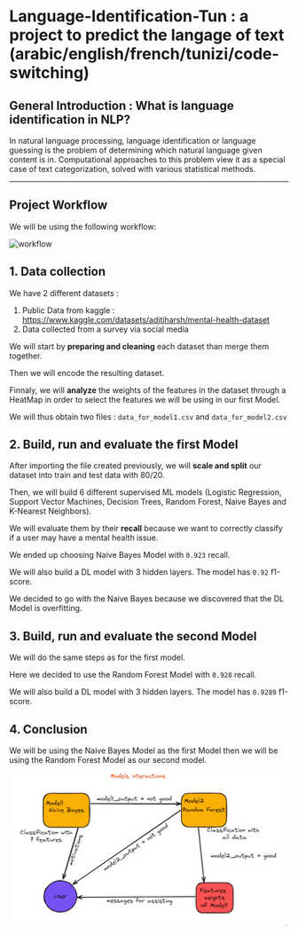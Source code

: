 # Language-Identification-Tun : a project to predict the langage of text (arabic/english/french/tunizi/code-switching)


## General Introduction : What is language identification in NLP?

In natural language processing, language identification or language guessing is the problem of determining which natural language given content is in. Computational approaches to this problem view it as a special case of text categorization, solved with various statistical methods.

---

## Project Workflow

We will be using the following workflow:

![workflow](https://user-images.githubusercontent.com/71349228/209234269-9e77e0d9-a8c6-4a4f-9f04-050449f770b2.png)

## 1. Data collection

We have 2 different datasets :
1.  Public Data from kaggle : https://www.kaggle.com/datasets/aditiharsh/mental-health-dataset
2.  Data collected from a survey via social media

We will start by **preparing and cleaning** each dataset than merge them together. 

Then we will encode the resulting dataset.

Finnaly, we will **analyze** the weights of the features in the dataset through a HeatMap in order to select the features we will be using in our first Model.

We will thus obtain two files : ``data_for_model1.csv`` and ``data_for_model2.csv``

## 2. Build, run and evaluate the first Model

After importing the file created previously, we will **scale and split** our dataset into train and test data with 80/20.

Then, we will build 6 different supervised ML models (Logistic Regression, Support Vector Machines, Decision Trees, Random Forest, Naive Bayes and K-Nearest Neighbors).

We will evaluate them by their **recall** because we want to correctly classify if a user may have a mental health issue.

We ended up choosing Naive Bayes Model with ``0.923`` recall.

We will also build a DL model with 3 hidden layers. The model has ``0.92`` f1-score.

We decided to go with the Naive Bayes because we discovered that the DL Model is overfitting.


## 3. Build, run and evaluate the second Model

We will do the same steps as for the first model.

Here we decided to use the Random Forest Model with  ``0.928`` recall.

We will also build a DL model with 3 hidden layers. The model has ``0.9289`` f1-score.

## 4. Conclusion

We will be using the Naive Bayes Model as the first Model then we will be using the Random Forest Model as our second model.

![results](https://raw.githubusercontent.com/ShathaCodes/tuni-hack/main/results.png)

